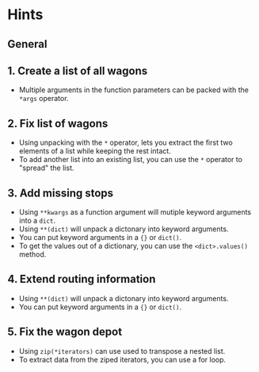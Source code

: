 # Hints

## General

## 1. Create a list of all wagons

- Multiple arguments in the function parameters can be packed with the `*args` operator.

## 2. Fix list of wagons

- Using unpacking with the `*` operator, lets you extract the first two elements of a list while keeping the rest intact.
- To add another list into an existing list, you can use the `*` operator to "spread" the list.

## 3. Add missing stops

- Using `**kwargs` as a function argument will mutiple keyword arguments into a `dict`.
- Using `**(dict)` will unpack a dictonary into keyword arguments.
- You can put keyword arguments in a `{}` or `dict()`.
- To get the values out of a dictionary, you can use the `<dict>.values()` method.

## 4. Extend routing information

- Using `**(dict)` will unpack a dictonary into keyword arguments.
- You can put keyword arguments in a `{}` or `dict()`.

## 5. Fix the wagon depot

- Using `zip(*iterators)` can use used to transpose a nested list.
- To extract data from the ziped iterators, you can use a for loop.
